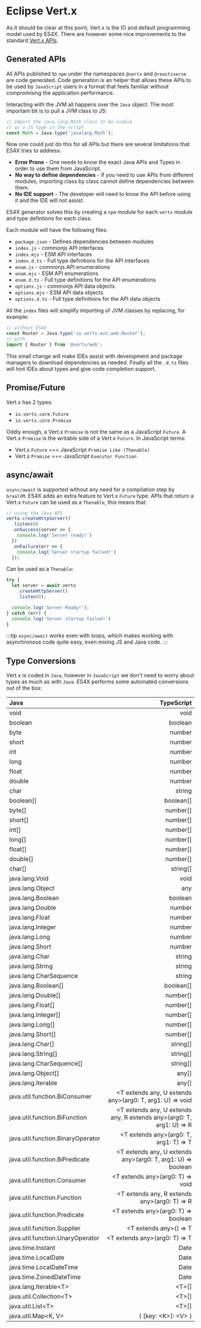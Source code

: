 # Eclipse Vert.x

As it should be clear at this point, Vert.x is the IO and default programming model used by ES4X. There are however some
nice improvements to the standard [Vert.x APIs](https://vertx.io).

## Generated APIs

All APIs published to `npm` under the namespaces `@vertx` and `@reactiverse` are code generated. Code generation is an
helper that allows these APIs to be used by `JavaScript` users in a format that feels familiar without compromising the
application performance.

Interacting with the JVM all happens over the `Java` object. The most important bit is to pull a JVM class to JS:

```js
// Import the java.lang.Math class to be usable
// as a JS type in the script
const Math = Java.type('javalang.Math');
```

Now one could just do this for all APIs but there are several limitations that ES4X tries to address:

* **Error Prone** - One needs to know the exact Java APIs and Types in order to use them from JavaScript.
* **No way to define dependencies** - If you need to use APIs from different modules, importing class by class cannot define dependencies between them.
* **No IDE support** - The developer will need to know the API before using it and the IDE will not assist.

ES4X generator solves this by creating a `npm` module for each `vertx` module and type defintions for each class.

Each module will have the following files:

* `package.json` - Defines dependencies between modules
* `index.js` - commonjs API interfaces
* `index.mjs` - ESM API interfaces
* `index.d.ts` - Full type definitions for the API interfaces
* `enum.js` - commonjs API enumerations
* `enum.mjs` - ESM API enumerations
* `enum.d.ts` - Full type definitions for the API enumerations
* `options.js` - commonjs API data objects.
* `options.mjs` - ESM API data objects.
* `options.d.ts` - Full type definitions for the API data objects

All the `index` files will simplify importing of JVM classes by replacing, for example:

```js
// without ES4X
const Router = Java.type('io.vertx.ext.web.Router');
// with
import { Router } from '@vertx/web';
```

This small change will make IDEs assist with development and package managers to download dependencies as needed.
Finally all the `.d.ts` files will hint IDEs about types and give code completion support.


## Promise/Future

Vert.x has 2 types:

* `io.vertx.core.Future`
* `io.vertx.core.Promise`

Oddly enough, a Vert.x `Promise` is not the same as a JavaScript `Future`. A Vert.x `Promise` is the writable side of a
Vert.x `Future`. In JavaScript terms:

* Vert.x `Future` === JavaScript `Promise Like (Thenable)`
* Vert.x `Promise` === JavaScript `Executor Function`

## async/await

`async/await` is supported without any need for a compilation step by `GraalVM`. ES4X adds an extra feature to Vert.x
`Future` type. APIs that return a Vert.x `Future` can be used as a `Thenable`, this means that:

```js
// using the Java API
vertx.createHttpServer()
  .listen(0)
  .onSuccess(server => {
    console.log('Server ready!')
  })
  .onFailure(err => {
    console.log('Server startup failed!')
  });
```

Can be used as a `Thenable`:

```js
try {
  let server = await vertx
    .createHttpServer()
    .listen(0);

  console.log('Server Ready!');
} catch (err) {
  console.log('Server startup failed!')
}
```

:::tip
`async/await` works even with loops, which makes working with asynchronous code quite easy, even mixing JS and Java
code.
:::

## Type Conversions

Vert.x is coded in `Java`, however in `JavaScript` we don't need to worry about types as much as with `Java`. ES4X
performs some automated conversions out of the box:

| Java | TypeScript |
| :--- | ---------: |
| void | void |
| boolean | boolean |
| byte | number |
| short | number |
| int | number |
| long | number |
| float | number |
| double | number |
| char | string |
| boolean[] | boolean[] |
| byte[] | number[] |
| short[] | number[] |
| int[] | number[] |
| long[] | number[] |
| float[] | number[] |
| double[] | number[] |
| char[] | string[] |
| java.lang.Void | void |
| java.lang.Object | any |
| java.lang.Boolean | boolean |
| java.lang.Double | number |
| java.lang.Float | number |
| java.lang.Integer | number |
| java.lang.Long | number |
| java.lang.Short | number |
| java.lang.Char | string |
| java.lang.String | string |
| java.lang.CharSequence | string |
| java.lang.Boolean[] | boolean[] |
| java.lang.Double[] | number[] |
| java.lang.Float[] | number[] |
| java.lang.Integer[] | number[] |
| java.lang.Long[] | number[] |
| java.lang.Short[] | number[] |
| java.lang.Char[] | string[] |
| java.lang.String[] | string[] |
| java.lang.CharSequence[] | string[] |
| java.lang.Object[] | any[] |
| java.lang.Iterable | any[] |
| java.util.function.BiConsumer | &lt;T extends any, U extends any&gt;(arg0: T, arg1: U) =&gt; void |
| java.util.function.BiFunction | &lt;T extends any, U extends any, R extends any&gt;(arg0: T, arg1: U) =&gt; R |
| java.util.function.BinaryOperator | &lt;T extends any&gt;(arg0: T, arg1: T) =&gt; T |
| java.util.function.BiPredicate | &lt;T extends any, U extends any&gt;(arg0: T, arg1: U) =&gt; boolean |
| java.util.function.Consumer | &lt;T extends any&gt;(arg0: T) =&gt; void |
| java.util.function.Function | &lt;T extends any, R extends any&gt;(arg0: T) =&gt; R |
| java.util.function.Predicate | &lt;T extends any&gt;(arg0: T) =&gt; boolean |
| java.util.function.Supplier | &lt;T extends any&gt;() =&gt; T |
| java.util.function.UnaryOperator | &lt;T extends any&gt;(arg0: T) =&gt; T |
| java.time.Instant | Date |
| java.time.LocalDate | Date |
| java.time.LocalDateTime | Date |
| java.time.ZonedDateTime | Date |
| java.lang.Iterable&lt;T&gt; | &lt;T&gt;[] |
| java.util.Collection&lt;T&gt; | &lt;T&gt;[] |
| java.util.List&lt;T&gt; | &lt;T&gt;[] |
| java.util.Map&lt;K, V&gt; | { [key: &lt;K&gt;]: &lt;V&gt; } |
